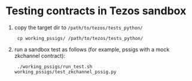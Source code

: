 # Testing contracts in Tezos sandbox

1. copy the target dir to `/path/to/tezos/tests_python/`

        cp working_pssigs/ /path/to/tezos/tests_python/

2. run a sandbox test as follows (for example, pssigs with a mock zkchannel contract):

        ./working_pssigs/run_test.sh working_pssigs/test_zkchannel_pssig.py
